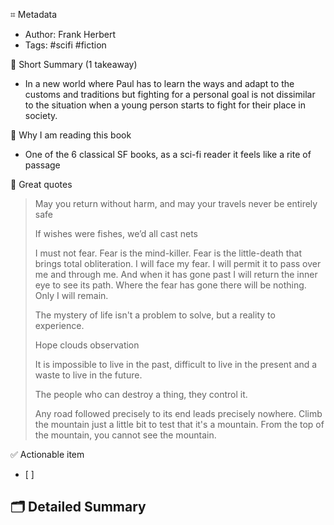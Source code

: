 ⌗ Metadata
- Author: Frank Herbert
- Tags: #scifi #fiction

📖 Short Summary (1 takeaway)
- In a new world where Paul has to learn the ways and adapt to the customs and traditions but fighting for a personal goal is not dissimilar to the situation when a young person starts to fight for their place in society. 

🧐 Why I am reading this book
- One of the 6 classical SF books, as a sci-fi reader it feels like a rite of passage

🙊 Great quotes
> May you return without harm, and may your travels never be entirely safe
> 
> If wishes were fishes, we’d all cast nets
> 
> I must not fear. Fear is the mind-killer. Fear is the little-death that brings total obliteration. I will face my fear. I will permit it to pass over me and through me. And when it has gone past I will return the inner eye to see its path. Where the fear has gone there will be nothing. Only I will remain.
> 
> The mystery of life isn't a problem to solve, but a reality to experience.
> 
> Hope clouds observation
> 
> It is impossible to live in the past, difficult to live in the present and a waste to live in the future.
> 
> The people who can destroy a thing, they control it.
> 
> Any road followed precisely to its end leads precisely nowhere. Climb the mountain just a little bit to test that it's a mountain. From the top of the mountain, you cannot see the mountain.

✅ Actionable item
- [ ]

🗂 Detailed Summary
-
